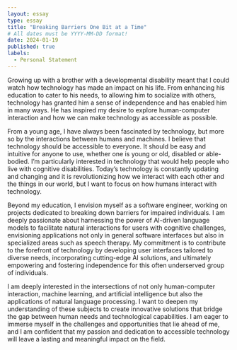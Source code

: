 ```yaml
---
layout: essay
type: essay
title: "Breaking Barriers One Bit at a Time"
# All dates must be YYYY-MM-DD format!
date: 2024-01-19
published: true
labels:
  - Personal Statement
---
```


Growing up with a brother with a developmental disability meant that I could watch how technology has made an impact on his life. From enhancing his education to cater to his needs, to allowing him to socialize with others, technology has granted him a sense of independence and has enabled him in many ways. He has inspired my desire to explore human-computer interaction and how we can make technology as accessible as possible.

From a young age, I have always been fascinated by technology, but more so by the interactions between humans and machines. I believe that technology should be accessible to everyone. It should be easy and intuitive for anyone to use, whether one is young or old, disabled or able-bodied. I’m particularly interested in technology that would help people who live with cognitive disabilities. Today’s technology is constantly updating and changing and it is revolutionizing how we interact with each other and the things in our world, but I want to focus on how humans interact with technology.

Beyond my education, I envision myself as a software engineer, working on projects dedicated to breaking down barriers for impaired individuals. I am deeply passionate about harnessing the power of AI-driven language models to facilitate natural interactions for users with cognitive challenges, envisioning applications not only in general software interfaces but also in specialized areas such as speech therapy. My commitment is to contribute to the forefront of technology by developing user interfaces tailored to diverse needs, incorporating cutting-edge AI solutions, and ultimately empowering and fostering independence for this often underserved group of individuals.

I am deeply interested in the intersections of not only human-computer interaction, machine learning, and artificial intelligence but also the applications of natural language processing. I want to deepen my understanding of these subjects to create innovative solutions that bridge the gap between human needs and technological capabilities. I am eager to immerse myself in the challenges and opportunities that lie ahead of me, and I am confident that my passion and dedication to accessible technology will leave a lasting and meaningful impact on the field.
